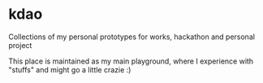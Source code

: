 # kdao
Collections of my personal prototypes for works, hackathon and personal project

This place is maintained as my main playground, where I experience with "stuffs" and might go a little crazie :)
